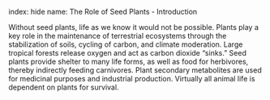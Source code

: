 index: hide
name: The Role of Seed Plants - Introduction

Without seed plants, life as we know it would not be possible. Plants play a key role in the maintenance of terrestrial ecosystems through the stabilization of soils, cycling of carbon, and climate moderation. Large tropical forests release oxygen and act as carbon dioxide “sinks.” Seed plants provide shelter to many life forms, as well as food for herbivores, thereby indirectly feeding carnivores. Plant secondary metabolites are used for medicinal purposes and industrial production. Virtually all animal life is dependent on plants for survival.
